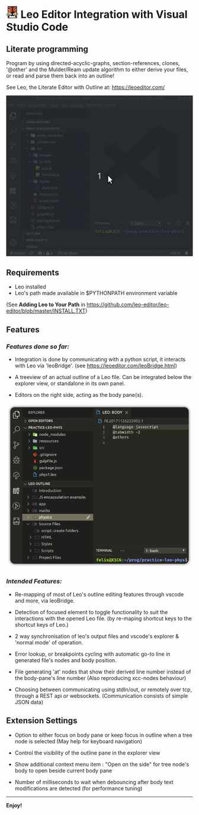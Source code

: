 # ![LeoEditor](resources/leoapp.png) Leo Editor Integration with Visual Studio Code

## Literate programming

Program by using directed-acyclic-graphs, section-references, clones, '@other' and the Mulder/Ream update algorithm to either derive your files, or read and parse them back into an outline!

See Leo, the Literate Editor with Outline at: https://leoeditor.com/

![Screenshot](resources/animated-screenshot.gif)

## Requirements

- Leo installed
- Leo's path made available in \$PYTHONPATH environment variable

(See **Adding Leo to Your Path** in https://github.com/leo-editor/leo-editor/blob/master/INSTALL.TXT)

## Features

### _Features done so far:_

- Integration is done by communicating with a python script, it interacts with Leo via 'leoBridge'. (see https://leoeditor.com/leoBridge.html)

- A treeview of an actual outline of a Leo file. Can be integrated below the explorer view, or standalone in its own panel.

- Editors on the right side, acting as the body pane(s).

![Preview](resources/screenshot-explorer.png)

### _Intended Features:_

- Re-mapping of most of Leo's outline editing features through vscode and more, via leoBridge.

- Detection of focused element to toggle functionality to suit the interactions with the opened Leo file. (by re-maping shortcut keys to the shortcut keys of Leo.)

- 2 way synchronisation of leo's output files and vscode's explorer & 'normal mode' of operation.

- Error lookup, or breakpoints cycling with automatic go-to line in generated file's nodes and body position.

- File generating 'at' nodes that show their derived line number instead of the body-pane's line number (Also reproducing xcc-nodes behaviour)

- Choosing between communicating using stdIn/out, or remotely over tcp, through a REST api or websockets. (Communication consists of simple JSON data)

## Extension Settings

- Option to either focus on body pane or keep focus in outline when a tree node is selected (May help for keyboard navigation)

- Control the visibility of the outline pane in the explorer view

- Show additional context menu item : "Open on the side" for tree node's body to open beside current body pane

- Number of milliseconds to wait when debouncing after body text modifications are detected (for performance tuning)

---

**Enjoy!**
